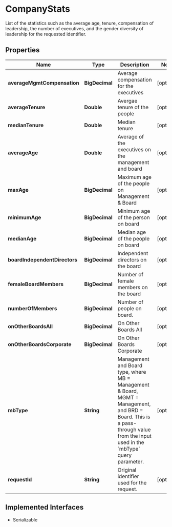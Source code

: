 

# CompanyStats

List of the statistics such as the average age, tenure, compensation of leadership, the number of executives, and the gender diversity of leadership for the requested identifier.

## Properties

Name | Type | Description | Notes
------------ | ------------- | ------------- | -------------
**averageMgmtCompensation** | **BigDecimal** | Average compensation for the executives |  [optional]
**averageTenure** | **Double** | Avergae tenure of the people |  [optional]
**medianTenure** | **Double** | Median tenure |  [optional]
**averageAge** | **Double** | Average of the executives on the management and board |  [optional]
**maxAge** | **BigDecimal** | Maximum age of the people on Management &amp; Board |  [optional]
**minimumAge** | **BigDecimal** | Minimum age of the person on board |  [optional]
**medianAge** | **BigDecimal** | Median age of the people on board |  [optional]
**boardIndependentDirectors** | **BigDecimal** | Independent directors on the board |  [optional]
**femaleBoardMembers** | **BigDecimal** | Number of female members on the board |  [optional]
**numberOfMembers** | **BigDecimal** | Number of people on board. |  [optional]
**onOtherBoardsAll** | **BigDecimal** | On Other Boards All |  [optional]
**onOtherBoardsCorporate** | **BigDecimal** | On Other Boards Corporate |  [optional]
**mbType** | **String** | Management and Board type, where MB &#x3D; Management &amp; Board, MGMT &#x3D; Management, and BRD &#x3D; Board. This is a pass-through value from the input used in the &#x60;mbType&#x60; query parameter. |  [optional]
**requestId** | **String** | Original identifier used for the request. |  [optional]


## Implemented Interfaces

* Serializable



